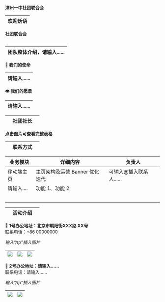 **漳州一中社团联合会**

| 欢迎话语 |
|----------|

**社团联合会**

|   |   |
|---|---|

| 团队整体介绍，请输入......     |
|--------------------------------|

**🎯 我们的使命**

| 请输入......   |
|----------------|

**👁 我们的愿景**

| 请输入......   |
|----------------|

|   |  **社团社长** |   |
|---|---------------|---|

**点击图片可查看完整表格**

|   |  **联系方式** |   |
|---|---------------|---|

| **业务模块** | **详细内容**                   | **负责人**              |
|--------------|--------------------------------|-------------------------|
| 移动端主页   | 主页架构及运营 Banner 优化迭代 | 可输入@插入联系人...... |
| 请输入....   | 功能 1、功能 2                 |                         |
|              |                                |                         |
|              |                                |                         |
|              |                                |                         |
|              |                                |                         |
|              |                                |                         |

|   |  **活动介绍** |   |
|---|---------------|---|

📍 **1号办公地址：北京市朝阳街XXX路 XX号**  
联系电话：+86 00000000

*输入“/tp”插入图片*

| ![](media/69dc8cfda80cbc92b3146cbd182f8fb8.jpeg) | ![](media/7be6da580a79a9c13ae0b3ee31587076.jpeg) | ![](media/32332cee6041688de56184e29305acfd.jpeg) |
|--------------------------------------------------|--------------------------------------------------|--------------------------------------------------|

📍 **2号办公地址：请输入......**  
联系电话：请输入......

*输入“/tp”插入图片*

| ![](media/3327fe497217b6b5e6c701c31daf936a.jpeg) | ![](media/cf2e16d79210b30b20b32f3cd96c9f3c.jpeg) |
|--------------------------------------------------|--------------------------------------------------|
